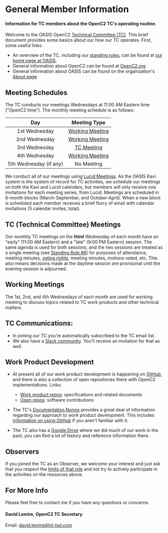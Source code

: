 # General Member Information
#### Information for TC members about the OpenC2 TC's operating routine.

Welcome to the OASIS OpenC2 [Technical Committee
(TC)](https://www.oasis-open.org/policies-guidelines/oasis-defined-terms-2018-05-22/#dTechnicalCommittee).
This brief document provides some basics about our how our TC
operates. First, some useful links:

* An overview of the TC, including our [standing
  rules](https://www.oasis-open.org/committees/tc_home.php?wg_abbrev=openc2#other),
  can be found at [our home page at
  OASIS](https://www.oasis-open.org/committees/tc_home.php?wg_abbrev=openc2).
* General information about OpenC2 can be found at [OpenC2.org](https://openc2.org/)
* General information about OASIS can be found on the organization's [About page](https://www.oasis-open.org/org/)

## Meeting Schedules

The TC conducts our meetings Wednesdays at 11:00 AM Eastern time
("OpenC2 time"). The monthly meeting schedule is as follows:

| **Day** | **Meeting Type** |
|:---:|:---:|
| 1st Wednesday | [Working Meeting](#working-meetings) |
| 2nd Wednesday | [Working Meeting](#working-meetings) |
| 3rd Wednesday | [TC Meeting](#tc-technical-committee-meetings) |
| 4th Wednesday | [Working Meeting](#working-meetings) |
| 5th Wednesday (if any) | No Meeting |

We conduct all of our meetings using [Lucid
Meetings](https://www.lucidmeetings.com). As the OASIS Kavi
system is the system of record for TC activities, we schedule our
meetings on both the Kavi and Lucid calendars, but members will
only receive one invitations for each meeting series, from Lucid.
Meetings are scheduled in 6-month blocks (March-September, and
October-April). When a new block is scheduled each member
receives a brief flurry of email with calendar invitations (5
calendar invites, total).

## TC (Technical Committee) Meetings

Our monthly TC meetings on the **third** Wednesday of each month
have an "early" (11:00 AM Eastern) and a "late" (9:00 PM Eastern)
session. The same agenda is used for both sessions, and the two
sessions are treated as a single meeting (see [Standing Rule
#6](https://www.oasis-open.org/committees/tc_home.php?wg_abbrev=openc2#other))
for purposes of attendance, meeting minutes, [voting
rights](https://www.oasis-open.org/policies-guidelines/tc-process-2017-05-26/#membership),
meeting minutes, motions voted, etc. This also means decisions
made at the daytime session are provisional until the evening
session is adjourned.

## Working Meetings

The 1st, 2nd, and 4th Wednesdays of each month are
used for working meeting to discuss topics related to TC work
products and other technical matters.


## TC Communications:
  * In joining our TC you’re automatically subscribed to the TC email list.
  * We also have a [Slack community](https://openc2-community.slack.com).
You'll receive an invitation for that as well.

## Work Product Development

* At present all of our work product development is happening on
  [GitHub](https://github.com/), and there is also a collection
  of open repositories there with OpenC2 implementations. Links:
  * [Work product repos](https://github.com/oasis-tcs?utf8=%E2%9C%93&q=openc2&type=&language=): specifications and related documents
  * [Open repos](https://github.com/oasis-open?utf8=%E2%9C%93&q=openc2-&type=&language=): software contributions
* The TC's [Documentation Norms](Documentation-Norms.md) provides
  a great deal of information regarding our approach to work
  product development. This includes [information on using
  GitHub](https://github.com/dlemire60/openc2-tc-ops/blob/new-battle-rhythm/Documentation-Norms.md#appendix-b-getting-comfortable-with-github)
  if you aren't familiar with it.

* The TC also has a [Google
  Drive](https://drive.google.com/drive/u/1/folders/0ByY7rMsnC7rrY1JEMlBLckNXTG8)
  where we did much of our work in the past; you can find a lot
  of history and reference information there.

## Observers

If you joined the TC as an Observer, we welcome your interest and
just ask that you respect the [limits of that
role](https://www.oasis-open.org/committees/roles) and not try to
actively participate in the activities on the resources above.

## For More Info
Please feel free to contact me if you have any questions or concerns.

#### David Lemire, OpenC2 TC Secretary

Email:  david.lemire@hii-tsd.com
